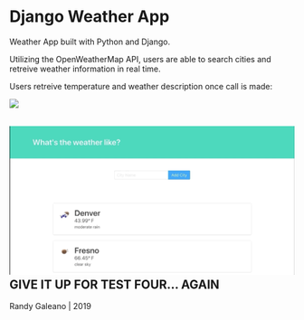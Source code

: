 # Django Weather App

Weather App built with Python and Django.

Utilizing the OpenWeatherMap API, users are able to search cities and retreive weather information in real time.

Users retreive temperature and weather description once call is made:

![](weather-app-gif1.gif)

![](weather-app-gif2.gif)
GIVE IT UP FOR TEST FOUR... AGAIN
---
Randy Galeano | 2019
